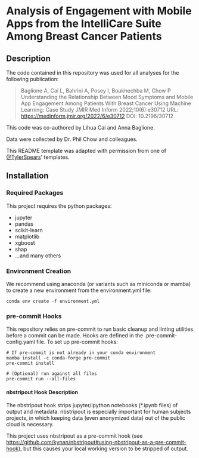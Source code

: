 # Analysis of Engagement with Mobile Apps from the IntelliCare Suite Among Breast Cancer Patients

## Description
The code contained in this repository was used for all analyses for the following publication:

>Baglione A, Cai L, Bahrini A, Posey I, Boukhechba M, Chow P
>Understanding the Relationship Between Mood Symptoms and Mobile App Engagement Among Patients With Breast Cancer Using Machine Learning: Case Study
>JMIR Med Inform 2022;10(6):e30712
>URL: https://medinform.jmir.org/2022/6/e30712
>DOI: 10.2196/30712

This code was co-authored by Lihua Cai and Anna Baglione.

Data were collected by Dr. Phil Chow and colleagues.

This README template was adapted with permission from one of [@TylerSpears](https://github.com/TylerSpears/)' templates.

## Installation
### Required Packages
This project requires the python packages:

- jupyter
- pandas
- scikit-learn
- matplotlib
- xgboost
- shap
- ...and many others

### Environment Creation
We recommend using anaconda (or variants such as miniconda or mamba) to create a new environment from the environment.yml file:

```
conda env create -f environment.yml
```

### pre-commit Hooks
This repository relies on pre-commit to run basic cleanup and linting utilities before a commit can be made. Hooks are defined in the .pre-commit-config.yaml file. To set up pre-commit hooks:

``` 
# If pre-commit is not already in your conda environment
mamba install -c conda-forge pre-commit
pre-commit install

# (Optional) run against all files
pre-commit run --all-files
```

#### nbstripout Hook Description
The nbstripout hook strips jupyter/ipython notebooks (*.ipynb files) of output and metadata. nbstripout is especially important for human subjects projects, in which keeping data (even anonymized data) out of the public cloud is necessary.

This project uses nbstripout as a pre-commit hook (see https://github.com/kynan/nbstripout#using-nbstripout-as-a-pre-commit-hook), but this causes your local working version to be stripped of output.
